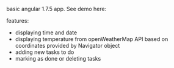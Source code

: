 
basic angular 1.7.5 app. See demo here: 

features:
* displaying time and date
* displaying temperature from openWeatherMap API based on coordinates provided by Navigator object
* adding new tasks to do
* marking as done or deleting tasks
